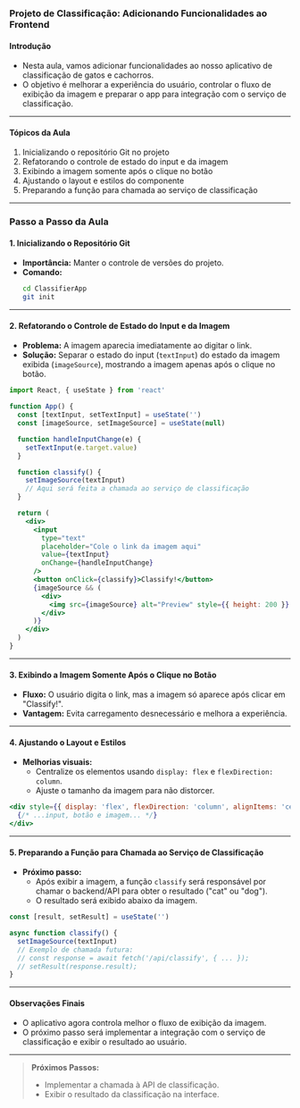 ### **Projeto de Classificação: Adicionando Funcionalidades ao Frontend**

#### Introdução

- Nesta aula, vamos adicionar funcionalidades ao nosso aplicativo de classificação de gatos e cachorros.
- O objetivo é melhorar a experiência do usuário, controlar o fluxo de exibição da imagem e preparar o app para integração com o serviço de classificação.

---

#### Tópicos da Aula

1. Inicializando o repositório Git no projeto
2. Refatorando o controle de estado do input e da imagem
3. Exibindo a imagem somente após o clique no botão
4. Ajustando o layout e estilos do componente
5. Preparando a função para chamada ao serviço de classificação

---

### Passo a Passo da Aula

#### 1. Inicializando o Repositório Git

- **Importância:** Manter o controle de versões do projeto.
- **Comando:**
  ```sh
  cd ClassifierApp
  git init
  ```

---

#### 2. Refatorando o Controle de Estado do Input e da Imagem

- **Problema:** A imagem aparecia imediatamente ao digitar o link.
- **Solução:** Separar o estado do input (`textInput`) do estado da imagem exibida (`imageSource`), mostrando a imagem apenas após o clique no botão.

```jsx
import React, { useState } from 'react'

function App() {
  const [textInput, setTextInput] = useState('')
  const [imageSource, setImageSource] = useState(null)

  function handleInputChange(e) {
    setTextInput(e.target.value)
  }

  function classify() {
    setImageSource(textInput)
    // Aqui será feita a chamada ao serviço de classificação
  }

  return (
    <div>
      <input
        type="text"
        placeholder="Cole o link da imagem aqui"
        value={textInput}
        onChange={handleInputChange}
      />
      <button onClick={classify}>Classify!</button>
      {imageSource && (
        <div>
          <img src={imageSource} alt="Preview" style={{ height: 200 }} />
        </div>
      )}
    </div>
  )
}
```

---

#### 3. Exibindo a Imagem Somente Após o Clique no Botão

- **Fluxo:** O usuário digita o link, mas a imagem só aparece após clicar em "Classify!".
- **Vantagem:** Evita carregamento desnecessário e melhora a experiência.

---

#### 4. Ajustando o Layout e Estilos

- **Melhorias visuais:**
  - Centralize os elementos usando `display: flex` e `flexDirection: column`.
  - Ajuste o tamanho da imagem para não distorcer.

```jsx
<div style={{ display: 'flex', flexDirection: 'column', alignItems: 'center' }}>
  {/* ...input, botão e imagem... */}
</div>
```

---

#### 5. Preparando a Função para Chamada ao Serviço de Classificação

- **Próximo passo:**
  - Após exibir a imagem, a função `classify` será responsável por chamar o backend/API para obter o resultado ("cat" ou "dog").
  - O resultado será exibido abaixo da imagem.

```jsx
const [result, setResult] = useState('')

async function classify() {
  setImageSource(textInput)
  // Exemplo de chamada futura:
  // const response = await fetch('/api/classify', { ... });
  // setResult(response.result);
}
```

---

#### Observações Finais

- O aplicativo agora controla melhor o fluxo de exibição da imagem.
- O próximo passo será implementar a integração com o serviço de classificação e exibir o resultado ao usuário.

---

> **Próximos Passos:**
>
> - Implementar a chamada à API de classificação.
> - Exibir o resultado da classificação na interface.
